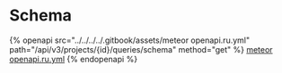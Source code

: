 # Schema

{% openapi src="../../../../.gitbook/assets/meteor openapi.ru.yml" path="/api/v3/projects/{id}/queries/schema" method="get" %}
[meteor openapi.ru.yml](<../../../../.gitbook/assets/meteor openapi.ru.yml>)
{% endopenapi %}
